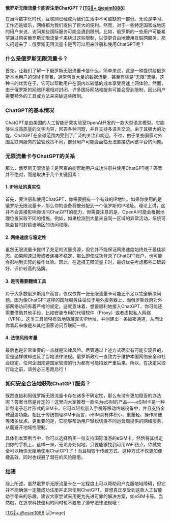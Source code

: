 **俄罗斯无限流量卡能否注册ChatGPT？[[TG💪+ @esim1088](https://t.me/s/esim1088)]**

在当今数字化时代，互联网已经成为我们生活中不可或缺的一部分。无论是学习、工作还是娱乐，网络都为我们提供了巨大的便利。然而，对于一些特定国家或地区的用户来说，访问某些国际服务可能会遇到限制。比如，俄罗斯的一些用户可能希望通过购买俄罗斯无限流量卡来绕过这些限制，以便更自由地使用互联网服务。那么问题来了：俄罗斯无限流量卡是否可以用来注册和使用ChatGPT呢？

### 什么是俄罗斯无限流量卡？

首先，让我们了解一下俄罗斯无限流量卡是什么。简单来说，这是一种提供给俄罗斯本地用户的SIM卡套餐，通常包含大量的数据流量，甚至有些是“无限”流量。这种卡的优势在于，它可以帮助用户在国内以较低的成本享受高速上网体验。然而，由于俄罗斯的网络环境相对封闭，许多国际网站和服务可能会受到限制，因此用户需要额外的工具或方法来突破这些限制。

### ChatGPT的基本情况

ChatGPT是由美国的人工智能研究实验室OpenAI开发的一款大型语言模型。它能够生成高质量的文字内容，回答各种问题，并且支持多语言交流。由于其强大的功能，ChatGPT在全球范围内受到了广泛的关注和欢迎。不过，由于某些国家对外国互联网服务的监管政策不同，部分用户可能会面临无法直接访问该平台的问题。

### 无限流量卡与ChatGPT的关系

那么，俄罗斯无限流量卡是否真的能帮助用户成功注册并使用ChatGPT呢？答案并不绝对，而是取决于几个关键因素：

#### 1. IP地址的真实性
首先，要注册和使用ChatGPT，你需要拥有一个有效的IP地址。如果你使用的是俄罗斯无限流量卡，那么你的设备将被分配到一个俄罗斯的IP地址。理论上讲，这并不会直接影响你访问ChatGPT的能力，但需要注意的是，OpenAI可能会根据地理位置采取不同的措施。例如，如果检测到大量来自同一区域的异常活动，系统可能会暂时封锁该地区的访问权限。

#### 2. 网络速度与稳定性
虽然无限流量卡提供了充足的流量资源，但它并不能保证网络速度始终处于最佳状态。如果网速过慢或者连接不稳定，那么即使成功登录了ChatGPT账户，也可能会影响到实际的操作体验。因此，在选择无限流量卡时，最好优先考虑那些口碑较好、评价较高的品牌。

#### 3. 是否需要翻墙工具
对于大多数俄罗斯用户而言，仅仅依靠一张无限流量卡可能还不足以完全解决问题。因为像ChatGPT这样的国际服务往往位于境外服务器上，而俄罗斯政府对外部网络访问有着严格的规定。这就意味着，想要顺利地接入ChatGPT，你可能还需要借助其他手段，比如安装专用的代理软件（Proxy）或者虚拟私人网络（VPN）。这类工具能够有效地隐藏真实IP地址，并创建出一条加密通道，从而让你看起来像是从其他国家访问互联网一样。

#### 4. 法律风险考量
最后也是非常重要的一点就是法律风险。尽管通过上述方式确实有可能实现目的，但是这样做却违反了当地法律法规。俄罗斯政府一直致力于维护本国网络安全和社会稳定，任何企图规避国家管控的行为都有可能招致严重后果。所以，在决定采取行动之前，请务必三思而后行！

### 如何安全合法地获取ChatGPT服务？

既然直接利用俄罗斯无限流量卡存在诸多不确定性，那么有没有更加稳妥的办法呢？答案当然是肯定的！这里向大家推荐一款名为eSIM的产品——eSIM卡是一种新型电子芯片形式的SIM卡，它可以轻松嵌入手机等移动终端设备中，并且支持全球漫游功能。相比于传统物理SIM卡而言，eSIM具有体积小、重量轻、操作简便等诸多优点。更重要的是，它能够帮助用户轻松切换不同运营商提供的网络服务，从而避开地域性限制。

具体到本案例当中，你可以选择购买一张支持国际漫游的eSIM卡，然后将其绑定到你的手机上。这样一来，无论身处何地，只要能够找到可用WiFi热点，你就完全可以畅快无阻地使用ChatGPT了！而且相较于传统方式，这种方式不仅更加便捷高效，同时也规避了潜在的风险隐患。

### 结语

综上所述，虽然俄罗斯无限流量卡在一定程度上可以帮助用户克服地域障碍，但它并不能确保一定能成功注册并正常使用ChatGPT。要想真正享受到这款人工智能助手带来的乐趣，建议大家尝试采用更为先进可靠的解决方案，如eSIM卡等。当然啦，在追求科技便利的同时也不要忘了遵守法律法规哦！

[[TG💪+ @esim1088](https://t.me/s/esim1088) ![Image](https://i.postimg.cc/4NQfJmqS/Snipaste-2025-05-13-00-14-12.png)]